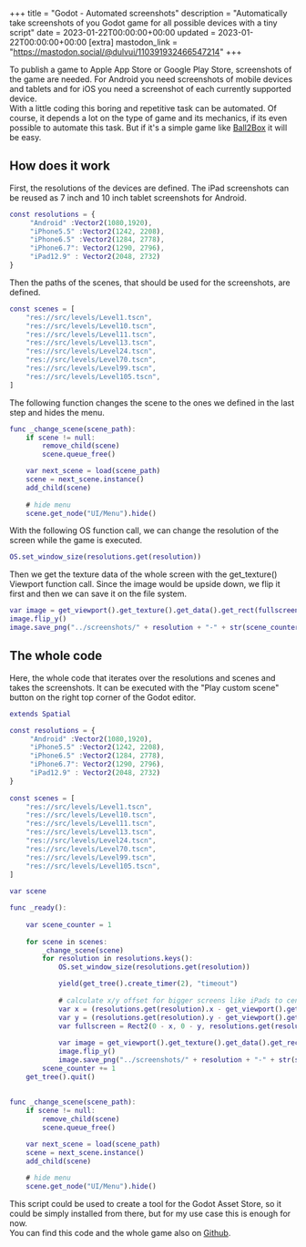 +++
title = "Godot - Automated screenshots"
description = "Automatically take screenshots of you Godot game for all possible devices with a tiny script"
date = 2023-01-22T00:00:00+00:00
updated = 2023-01-22T00:00:00+00:00
[extra]
mastodon_link = "https://mastodon.social/@dulvui/110391932466547214"
+++

To publish a game to Apple App Store or Google Play Store, screenshots of the game are needed.
For Android you need screenshots of mobile devices and tablets and for iOS you need a screenshot of each currently supported device.  
With a little coding this boring and repetitive task can be automated.
Of course, it depends a lot on the type of game and its mechanics, if its even possible to automate this task.
But if it's a simple game like [Ball2Box](@/games/ball2box/index.md) it will be easy. 


## How does it work
First, the resolutions of the devices are defined.
The iPad screenshots can be reused as 7 inch and 10 inch tablet screenshots for Android.
```gd
const resolutions = {
	 "Android" :Vector2(1080,1920),
	 "iPhone5.5" :Vector2(1242, 2208),
	 "iPhone6.5" :Vector2(1284, 2778),
	 "iPhone6.7": Vector2(1290, 2796),
	 "iPad12.9" : Vector2(2048, 2732)
}
```

Then the paths of the scenes, that should be used for the screenshots, are defined.
```gd
const scenes = [
	"res://src/levels/Level1.tscn",
	"res://src/levels/Level10.tscn",
	"res://src/levels/Level11.tscn",
	"res://src/levels/Level13.tscn",
	"res://src/levels/Level24.tscn",
	"res://src/levels/Level70.tscn",
	"res://src/levels/Level99.tscn",
	"res://src/levels/Level105.tscn",
]
```

The following function changes the scene to the ones we defined in the last step and hides the menu.
```gd
func _change_scene(scene_path):
	if scene != null:
		remove_child(scene)
		scene.queue_free()

	var next_scene = load(scene_path)
	scene = next_scene.instance()
	add_child(scene)
	
	# hide menu
	scene.get_node("UI/Menu").hide()
```

With the following OS function call, we can change the resolution of the screen while the game is executed.
```gd
OS.set_window_size(resolutions.get(resolution))
```

Then we get the texture data of the whole screen with the get_texture() Viewport function call.
Since the image would be upside down, we flip it first and then we can save it on the file system.
```gd
var image = get_viewport().get_texture().get_data().get_rect(fullscreen)
image.flip_y()
image.save_png("../screenshots/" + resolution + "-" + str(scene_counter) + ".png")
```

## The whole code
Here, the whole code that iterates over the resolutions and scenes and takes the screenshots.
It can be executed with the "Play custom scene" button on the right top corner of the Godot editor.
```gd
extends Spatial

const resolutions = {
	 "Android" :Vector2(1080,1920),
	 "iPhone5.5" :Vector2(1242, 2208),
	 "iPhone6.5" :Vector2(1284, 2778),
	 "iPhone6.7": Vector2(1290, 2796),
	 "iPad12.9" : Vector2(2048, 2732)
}
	
const scenes = [
	"res://src/levels/Level1.tscn",
	"res://src/levels/Level10.tscn",
	"res://src/levels/Level11.tscn",
	"res://src/levels/Level13.tscn",
	"res://src/levels/Level24.tscn",
	"res://src/levels/Level70.tscn",
	"res://src/levels/Level99.tscn",
	"res://src/levels/Level105.tscn",
]
	
var scene

func _ready():
	
	var scene_counter = 1
	
	for scene in scenes:
		_change_scene(scene)
		for resolution in resolutions.keys():
			OS.set_window_size(resolutions.get(resolution))

			yield(get_tree().create_timer(2), "timeout")
			
			# calculate x/y offset for bigger screens like iPads to center the screenshot
			var x = (resolutions.get(resolution).x - get_viewport().get_texture().get_size().x) / 2
			var y = (resolutions.get(resolution).y - get_viewport().get_texture().get_size().y) / 2
			var fullscreen = Rect2(0 - x, 0 - y, resolutions.get(resolution).x, resolutions.get(resolution).y)
			
			var image = get_viewport().get_texture().get_data().get_rect(fullscreen)
			image.flip_y()
			image.save_png("../screenshots/" + resolution + "-" + str(scene_counter) + ".png")
		scene_counter += 1
	get_tree().quit()
	
	
func _change_scene(scene_path):
	if scene != null:
		remove_child(scene)
		scene.queue_free()

	var next_scene = load(scene_path)
	scene = next_scene.instance()
	add_child(scene)
	
	# hide menu
	scene.get_node("UI/Menu").hide()

```

This script could be used to create a tool for the Godot Asset Store, so it could be simply installed from there, but for my use case this is enough for now.    
You can find this code and the whole game also on [Github](https://github.com/dulvui/ball2box/blob/main/game/src/screenshot-taker/ScreenshotTaker.gd).

